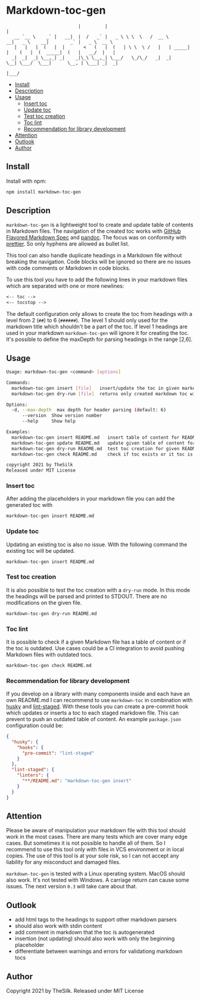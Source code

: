 # Markdown-toc-gen

```
                           |         |                                 |
   __ `__ \    _` |   __|  |  /   _` |   _ \ \ \  \   /  __ \          __|   _ \    __|        _` |   _ \  __ \
   |   |   |  (   |  |       <   (   |  (   | \ \  \ /   |   | _____|  |    (   |  (  _____|  (   |   __/  |   |
  _|  _|  _| \__,_| _|    _|\_\ \__,_| \___/   \_/\_/   _|  _|        \__| \___/  \___|      \__, | \___| _|  _|
                                                                                              |___/
```


<!-- toc -->
- [Install](#install)
- [Description](#description)
- [Usage](#usage)
  - [Insert toc](#insert-toc)
  - [Update toc](#update-toc)
  - [Test toc creation](#test-toc-creation)
  - [Toc lint](#toc-lint)
  - [Recommendation for library development](#recommendation-for-library-development)
- [Attention](#attention)
- [Outlook](#outlook)
- [Author](#author)
<!-- tocstop -->

## Install

Install with npm:

```bash
npm install markdown-toc-gen
```

## Description

`markdown-toc-gen` is a lightweight tool to create and update table of contents in Markdown files. The navigation of
the created toc works with [GitHub Flavored Markdown Spec](https://github.github.com/gfm/) and
[pandoc](https://pandoc.org/). The focus was on conformity with [prettier](https://prettier.io).
So only hyphens are allowed as bullet list.

This tool can also handle duplicate headings in a Markdown file without breaking the navigation. Code blocks will be
ignored so there are no issues with code comments or Markdown in code blocks.

To use this tool you have to add the following lines in your markdown files which are separated with one or more newlines:

```markdown
<-- toc -->
<-- tocstop -->
```

The default configuration only allows to create the toc from headings with a level from 2 (`##`) to 6 (`######`). The level 1
should only used for the markdown title which shouldn't be a part of the toc. If level 1 headings are used in your markdown
`markdown-toc-gen` will ignore it for creating the toc. It's possible to define the maxDepth for parsing headings in the
range [2,6].

## Usage

```bash
Usage: markdown-toc-gen <command> [options]

Commands:
  markdown-toc-gen insert [file]   insert/update the toc in given markdown file                        [aliases: update]
  markdown-toc-gen dry-run [file]  returns only created markdown toc without changing given file

Options:
  -d, --max-depth  max depth for header parsing (default: 6)                                                    [number]
      --version  Show version number                                                                           [boolean]
      --help     Show help                                                                                     [boolean]

Examples:
  markdown-toc-gen insert README.md   insert table of content for README.md
  markdown-toc-gen update README.md   update given table of content for README.md
  markdown-toc-gen dry-run README.md  test toc creation for given README.md
  markdown-toc-gen check README.md    check if toc exists or it toc is outdated

copyright 2021 by TheSilk
Released under MIT License
```

### Insert toc

After adding the placeholders in your markdown file you can add the generated toc with

```bash
markdown-toc-gen insert README.md
```

### Update toc

Updating an existing toc is also no issue. With the following command the existing toc will be updated.

```bash
markdown-toc-gen insert README.md
```

### Test toc creation

It is also possible to test the toc creation with a `dry-run` mode. In this mode the headings will be parsed and printed
to STDOUT. There are no modifications on the given file.

```bash
markdown-toc-gen dry-run README.md
```

### Toc lint

It is possible to check if a given Markdown file has a table of content or if the toc is outdated. Use cases could
be a CI integration to avoid pushing Markdown files with outdated tocs.

```bash
markdown-toc-gen check README.md
```

### Recommendation for library development

If you develop on a library with many components inside and each have an own README.md I can recommend to use
`markdown-toc` in combination with [husky](https://github.com/typicode/husky) and [lint-staged](https://github.com/typicode/husky).
With these tools you can create a pre-commit hook which updates or inserts a toc to each staged markdown file.
This can prevent to push an outdated table of content. An example `package.json` configuration could be:

```json
{
  "husky": {
    "hooks": {
      "pre-commit": "lint-staged"
    }
  },
  "lint-staged": {
    "linters": {
      "**/README.md": "markdown-toc-gen insert"
    }
  }
}
```

## Attention

Please be aware of manipulation your markdown file with this tool should work in the most cases. There are many tests
which are cover many edge cases. But sometimes it is not possible to handle all of them. So I recommend to use this tool
only with files in VCS environment or in local copies. The use of this tool is at your sole risk, so I can not accept any
liability for any misconduct and damaged files.

`markdown-toc-gen` is tested with a Linux operating system. MacOS should also work. It's not tested with Windows. A
carriage return can cause some issues. The next version `0.3` will take care about that.

## Outlook

- add html tags to the headings to support other markdown parsers
- should also work with stdin content
- add comment in markdown that the toc is autogenerated
- insertion (not updating) should also work with only the beginning placeholder
- differentiate between warnings and errors for validationg markdown tocs

## Author

Copyright 2021 by TheSilk. Released under MIT License

